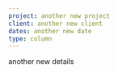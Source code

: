 ```yaml
---
project: another new project
client: another new client
dates: another new date
type: column
---
```

another new details